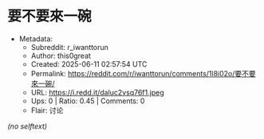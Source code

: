 # 要不要來一碗

- Metadata:
  - Subreddit: r_iwanttorun
  - Author: this0great
  - Created: 2025-06-11 02:57:54 UTC
  - Permalink: https://reddit.com/r/iwanttorun/comments/1l8i02o/要不要來一碗/
  - URL: https://i.redd.it/daluc2vsq76f1.jpeg
  - Ups: 0 | Ratio: 0.45 | Comments: 0
  - Flair: 讨论

_(no selftext)_
